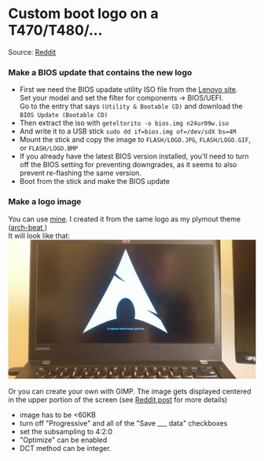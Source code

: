 # Custom boot logo on a T470/T480/...
Source: [Reddit](https://www.reddit.com/r/thinkpad/comments/a57xhc/guide_custom_boot_logo_on_a_t480/)

### Make a BIOS update that contains the new logo 
- First we need the BIOS upadate utility ISO file from the [Lenovo site](https://pcsupport.lenovo.com/de/en/products/laptops-and-netbooks/thinkpad-t-series-laptops/thinkpad-t470/downloads#).  
Set your model and set the filter for components -> BIOS/UEFI.  
Go to the entry that says `(Utility & Bootable CD)` and download the `BIOS Update (Bootable CD)`
- Then extract the iso with `geteltorito -o bios.img n24ur09w.iso`
- And write it to a USB stick `sudo dd if=bios.img of=/dev/sdX bs=4M`
- Mount the stick and copy the image to `FLASH/LOGO.JPG`, `FLASH/LOGO.GIF`, or `FLASH/LOGO.BMP`
- If you already have the latest BIOS version installed, you'll need to turn off the BIOS setting for preventing downgrades, as it seems to also prevent re-flashing the same version.
- Boot from the stick and make the BIOS update

### Make a logo image
You can use [mine](arch_logo.jpg). I created it from the same logo as my plymout theme ([arch-beat
](https://github.com/nenad/arch-beat))  
It will look like that:
![](arch_logo_preview.png)

Or you can create your own with GIMP. The image gets displayed centered in the upper portion of the screen (see [Reddit post](https://www.reddit.com/r/thinkpad/comments/a57xhc/guide_custom_boot_logo_on_a_t480/) for more details)

- image has to be <60KB
- turn off "Progressive" and all of the "Save ___ data" checkboxes
- set the subsampling to 4:2:0
- "Optimize" can be enabled
- DCT method can be integer.